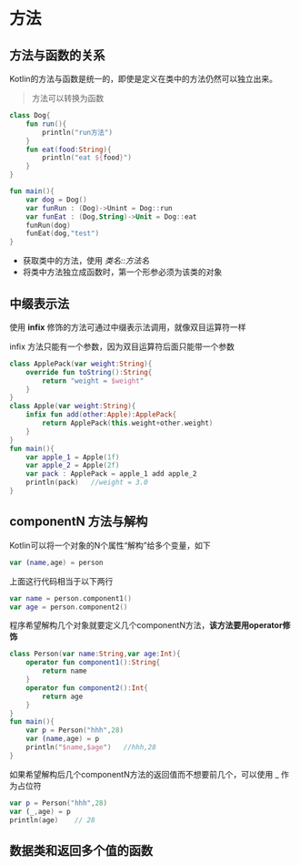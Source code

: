 # 方法

## 方法与函数的关系

Kotlin的方法与函数是统一的，即使是定义在类中的方法仍然可以独立出来。

> 方法可以转换为函数

~~~kotlin
class Dog{
    fun run(){
        println("run方法")
    }
    fun eat(food:String){
        println("eat ${food}")
    }
}

fun main(){
    var dog = Dog()
    var funRun : (Dog)->Unint = Dog::run
    var funEat : (Dog,String)->Unit = Dog::eat
    funRun(dog)
    funEat(dog,"test")
}
~~~

* 获取类中的方法，使用 *类名::方法名*
* 将类中方法独立成函数时，第一个形参必须为该类的对象



## 中缀表示法

使用 **infix** 修饰的方法可通过中缀表示法调用，就像双目运算符一样

infix 方法只能有一个参数，因为双目运算符后面只能带一个参数

~~~kotlin
class ApplePack(var weight:String){
    override fun toString():String{
        return "weight = $weight"
    }
}
class Apple(var weight:String){
    infix fun add(other:Apple):ApplePack{
        return ApplePack(this.weight+other.weight)
    }
}
fun main(){
    var apple_1 = Apple(1f)
    var apple_2 = Apple(2f)
    var pack : ApplePack = apple_1 add apple_2
    println(pack)	//weight = 3.0
}
~~~



## componentN 方法与解构

Kotlin可以将一个对象的N个属性“解构”给多个变量，如下

~~~kotlin
var (name,age) = person
~~~

上面这行代码相当于以下两行

~~~kotlin
var name = person.component1()
var age = person.component2()
~~~

程序希望解构几个对象就要定义几个componentN方法，**该方法要用operator修饰**

~~~kotlin
class Person(var name:String,var age:Int){
    operator fun component1():String{
        return name
    }
    operator fun component2():Int{
        return age
    }
}
fun main(){
    var p = Person("hhh",28)
    var (name,age) = p
    println("$name,$age")	//hhh,28
}
~~~

如果希望解构后几个componentN方法的返回值而不想要前几个，可以使用 _ 作为占位符

~~~kotlin
var p = Person("hhh",28)
var (_,age) = p
println(age)	// 28
~~~



## 数据类和返回多个值的函数